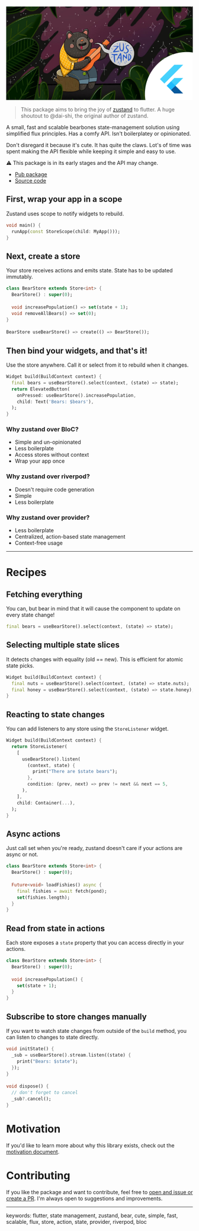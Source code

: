 <p align="center">
  <img src="https://raw.githubusercontent.com/josiahsrc/flutter_zustand/main/assets/bear_flutter.jpg" />
</p>

> This package aims to bring the joy of [zustand](https://github.com/pmndrs/zustand?tab=readme-ov-file) to flutter. A huge shoutout to @dai-shi, the original author of zustand.

A small, fast and scalable bearbones state-management solution using simplified flux principles. Has a comfy API. Isn't boilerplatey or opinionated.

Don't disregard it because it's cute. It has quite the claws. Lot's of time was spent making the API flexible while keeping it simple and easy to use.

:warning: This package is in its early stages and the API may change.

- [Pub package](https://pub.dev/packages/flutter_zustand)
- [Source code](https://github.com/josiahsrc/flutter_zustand/blob/main/packages/flutter_zustand)

## First, wrap your app in a scope

Zustand uses scope to notify widgets to rebuild.

```dart
void main() {
  runApp(const StoreScope(child: MyApp()));
}
```

## Next, create a store

Your store receives actions and emits state. State has to be updated immutably.

```dart
class BearStore extends Store<int> {
  BearStore() : super(0);

  void increasePopulation() => set(state + 1);
  void removeAllBears() => set(0);
}

BearStore useBearStore() => create(() => BearStore());
```

## Then bind your widgets, and that's it!

Use the store anywhere. Call it or select from it to rebuild when it changes.

```dart
Widget build(BuildContext context) {
  final bears = useBearStore().select(context, (state) => state);
  return ElevatedButton(
    onPressed: useBearStore().increasePopulation,
    child: Text('Bears: $bears'),
  );
}
```

### Why zustand over BloC?

- Simple and un-opinionated
- Less boilerplate
- Access stores without context
- Wrap your app once

### Why zustand over riverpod?

- Doesn't require code generation
- Simple
- Less boilerplate

### Why zustand over provider?

- Less boilerplate
- Centralized, action-based state management
- Context-free usage

---

# Recipes

## Fetching everything

You can, but bear in mind that it will cause the component to update on every state change!

```dart
final bears = useBearStore().select(context, (state) => state);
```

## Selecting multiple state slices

It detects changes with equality (old == new). This is efficient for atomic state picks.

```dart
Widget build(BuildContext context) {
  final nuts = useBearStore().select(context, (state) => state.nuts);
  final honey = useBearStore().select(context, (state) => state.honey);
}
```

## Reacting to state changes

You can add listeners to any store using the `StoreListener` widget.

```dart
Widget build(BuildContext context) {
  return StoreListener(
    [
      useBearStore().listen(
        (context, state) {
          print("There are $state bears");
        },
        condition: (prev, next) => prev != next && next == 5,
      ),
    ],
    child: Container(...),
  );
}
```

## Async actions

Just call set when you're ready, zustand doesn't care if your actions are async or not.

```dart
class BearStore extends Store<int> {
  BearStore() : super(0);

  Future<void> loadFishies() async {
    final fishies = await fetch(pond);
    set(fishies.length);
  }
}
```

## Read from state in actions

Each store exposes a `state` property that you can access directly in your actions.

```dart
class BearStore extends Store<int> {
  BearStore() : super(0);

  void increasePopulation() {
    set(state + 1);
  }
}
```

## Subscribe to store changes manually

If you want to watch state changes from outside of the `build` method, you can listen to changes to state directly.

```dart
void initState() {
  _sub = useBearStore().stream.listen((state) {
    print("Bears: $state");
  });
}

void dispose() {
  // don't forget to cancel
  _sub?.cancel(); 
}
```

# Motivation

If you'd like to learn more about why this library exists, check out the [motivation document](https://github.com/josiahsrc/flutter_zustand/blob/main/docs/motivation.md).

# Contributing

If you like the package and want to contribute, feel free to [open and issue or create a PR](https://github.com/josiahsrc/flutter_zustand/tree/main). I'm always open to suggestions and improvements.

---

keywords: flutter, state management, zustand, bear, cute, simple, fast, scalable, flux, store, action, state, provider, riverpod, bloc
